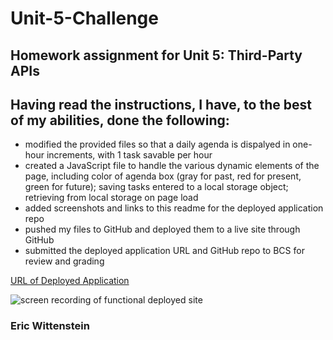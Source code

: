 # Unit-5-Challenge
## Homework assignment for Unit 5: Third-Party APIs

## Having read the instructions, I have, to the best of my abilities, done the following:

- modified the provided files so that a daily agenda is dispalyed in one-hour increments, with 1 task savable per hour
- created a JavaScript file to handle the various dynamic elements of the page, including color of agenda box (gray for past, red for present, green for future); saving tasks entered to a local storage object; retrieving from local storage on page load
- added screenshots and links to this readme for the deployed application repo
- pushed my files to GitHub and deployed them to a live site through GitHub
- submitted the deployed application URL and GitHub repo to BCS for review and grading

[URL of Deployed Application](https://ericwittenstein.github.io/Unit-5-Challenge/)

![screen recording of functional deployed site](./assets/images/Unit5Demo.gif)

<!-- EHW SIGNET
---------
    |
  -----
    |
---------
 -->

### Eric Wittenstein